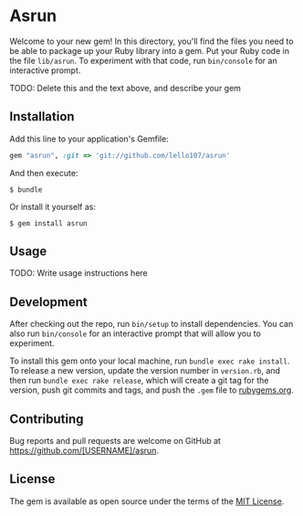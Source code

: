 # Asrun

Welcome to your new gem! In this directory, you'll find the files you need to be able to package up your Ruby library into a gem. Put your Ruby code in the file `lib/asrun`. To experiment with that code, run `bin/console` for an interactive prompt.

TODO: Delete this and the text above, and describe your gem

## Installation

Add this line to your application's Gemfile:

```ruby
gem "asrun", :git => 'git://github.com/lello107/asrun'
```

And then execute:

    $ bundle

Or install it yourself as:

    $ gem install asrun

## Usage

TODO: Write usage instructions here

## Development

After checking out the repo, run `bin/setup` to install dependencies. You can also run `bin/console` for an interactive prompt that will allow you to experiment.

To install this gem onto your local machine, run `bundle exec rake install`. To release a new version, update the version number in `version.rb`, and then run `bundle exec rake release`, which will create a git tag for the version, push git commits and tags, and push the `.gem` file to [rubygems.org](https://rubygems.org).

## Contributing

Bug reports and pull requests are welcome on GitHub at https://github.com/[USERNAME]/asrun.


## License

The gem is available as open source under the terms of the [MIT License](http://opensource.org/licenses/MIT).

